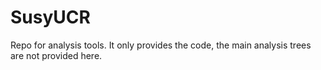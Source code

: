 # SusyUCR
Repo for analysis tools. It only provides the code, the main analysis trees are not provided here. 

